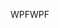 <span data-ttu-id="00121-101">WPF</span><span class="sxs-lookup"><span data-stu-id="00121-101">WPF</span></span>